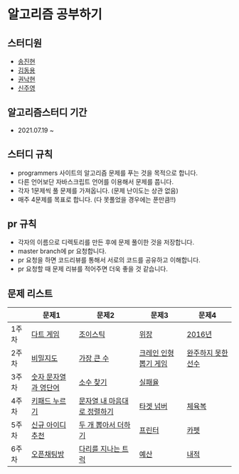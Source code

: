 
# 알고리즘 공부하기
 
## 스터디원
- [송진현](https://github.com/thdwlsgus0)
- [김동용](https://github.com/kingyong9169)
- [권낙현](https://github.com/knh6269)
- [신주영](https://github.com/juyeong-chungbuk)

## 알고리즘스터디 기간
- 2021.07.19 ~ 

## 스터디 규칙 
- programmers 사이트의 알고리즘 문제를 푸는 것을 목적으로 합니다.
- 다른 언어보단 자바스크립트 언어를 이용해서 문제를 풉니다.
- 각자 1문제씩 풀 문제를 가져옵니다. (문제 난이도는 상관 없음)
- 매주 4문제를 목표로 합니다. (다 못풀었을 경우에는 푼만큼!!)

## pr 규칙
- 각자의 이름으로 디렉토리를 만든 후에 문제 풀이한 것을 저장합니다.
- master branch에 pr 요청합니다.
- pr 요청을 하면 코드리뷰를 통해서 서로의 코드를 공유하고 이해합니다.
- pr 요청할 때 문제 리뷰를 적어주면 더욱 좋을 것 같습니다.


## 문제 리스트

|  | 문제1   | 문제2 | 문제3 | 문제4
| -------- | ------ | ------------------------------------------- | --------------| ------- |
| 1주차    | [다트 게임](https://programmers.co.kr/learn/courses/30/lessons/17682) |  [조이스틱](https://programmers.co.kr/learn/courses/30/lessons/42860)     | [위장](https://programmers.co.kr/learn/courses/30/lessons/42578) | [2016년](https://programmers.co.kr/learn/courses/30/lessons/12901) |
| 2주차 | [비밀지도](https://programmers.co.kr/learn/courses/30/lessons/17681) | [가장 큰 수](https://programmers.co.kr/learn/courses/30/lessons/42746) | [크레인 인형뽑기 게임](https://programmers.co.kr/learn/courses/30/lessons/64061) | [완주하지 못한 선수](https://programmers.co.kr/learn/courses/30/lessons/42576)
| 3주차 | [숫자 문자열과 영단어](https://programmers.co.kr/learn/courses/30/lessons/81301) | [소수 찾기](https://programmers.co.kr/learn/courses/30/lessons/42839) | [실패율](https://programmers.co.kr/learn/courses/30/lessons/42889)
| 4주차 | [키패드 누르기](https://programmers.co.kr/learn/courses/30/lessons/67256) | [문자열 내 마음대로 정렬하기](https://programmers.co.kr/learn/courses/30/lessons/12915) | [타겟 넘버](https://programmers.co.kr/learn/courses/30/lessons/43165) | [체육복](https://programmers.co.kr/learn/courses/30/lessons/42862)
| 5주차 | [신규 아이디 추천](https://programmers.co.kr/learn/courses/30/lessons/72410) | [두 개 뽑아서 더하기](https://programmers.co.kr/learn/courses/30/lessons/68644?language=javascript) | [프린터](https://programmers.co.kr/learn/courses/30/lessons/42587) | [카펫](https://programmers.co.kr/learn/courses/30/lessons/42842)
| 6주차 | [오픈채팅방](https://programmers.co.kr/learn/courses/30/lessons/42888) | [다리를 지나는 트럭](https://programmers.co.kr/learn/courses/30/lessons/42583) | [예산](https://programmers.co.kr/learn/courses/30/lessons/12982) | [내적](https://programmers.co.kr/learn/courses/30/lessons/70128)